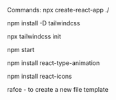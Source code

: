 
Commands:
npx create-react-app ./

npm install -D tailwindcss

npx tailwindcss init

npm start

npm install react-type-animation

npm install react-icons

rafce - to create a new file template
